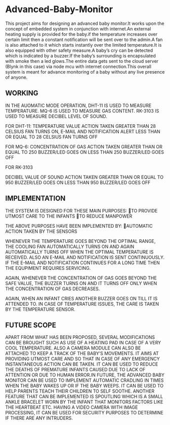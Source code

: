 # Advanced-Baby-Monitor
This project aims for designing an advanced baby monitor.It works upon the concept of embedded system in conjunction with internet.An external heating supply is provided for the baby.if the temperature increases over certain limit then a constant notification will be sent over to the admin.A fan is also attached to it which starts instantly over the limited temperature.It is also equipped with other safety measure.A baby’s cry can be detected which is indicated by a buzzer.If the baby’s surrounding is encapsulated with smoke then a led glows.The entire data gets sent to the cloud server (Blynk in this case) via node mcu with internet connection.This overall system is meant for advance monitoring of a baby without any live presence of anyone.

## WORKING

IN THE AUOMATIC MODE OPERATION, DHT-11 IS USED TO MEASURE TEMPERATURE. MQ-6 IS USED TO MEASURE GAS CONTENT. RK-3103 IS USED TO MEASURE DECIBEL LEVEL OF SOUND.

FOR DHT-11:
TEMPERATURE VALUE	ACTION TAKEN
GREATER THAN 28 CELSIUS	FAN TURNS ON, E-MAIL AND NOTIFICATION ALERT
LESS THAN OR EQUAL TO 28 CELSIUS	FAN TURNS OFF


FOR MQ-6:
CONCENTRATION OF GAS	ACTION TAKEN
GREATER THAN OR EQUAL TO 250	BUZZER/LED GOES ON
LESS THAN 250	BUZZER/LED GOES OFF

FOR RK-3103
    
DECIBEL VALUE OF SOUND	ACTION TAKEN
GREATER THAN OR EQUAL TO 950	BUZZER/LED GOES ON
LESS THAN 950	BUZZER/LED GOES OFF

## IMPLEMENTATION

THE SYSTEM IS DESIGNED FOR THESE MAIN PURPOSES:
TO PROVIDE UTMOST CARE TO THE INFANTS
TO REDUCE MANPOWER

THE ABOVE PURPOSES HAVE BEEN IMPLEMENTED BY:
AUTOMATIC ACTION TAKEN BY THE SENSORS

WHENEVER THE TEMPERATURE GOES BEYOND THE OPTIMAL RANGE, THE COOLING FAN AUTOMATICALLY TURNS ON AND AGAIN AUTOMATICALLY TURNS OFF WHEN THE OPTIMAL TEMPERATURE IS RECEIVED. ALSO AN E-MAIL AND NOTIFICATION IS SENT CONTINUOUSLY. IF THE E-MAIL AND NOTIFICATION CONTINUES FOR A LONG TIME THEN THE EQUPIMENT REQUIRES SERVICING.

AGAIN, WHENEVER THE CONCENTRATION OF GAS GOES BEYOND THE SAFE VALUE, THE BUZZER TURNS ON AND IT TURNS OFF ONLY WHEN THE CONCENTRATION OF GAS DECREASES.

AGAIN, WHEN AN INFANT CRIES ANOTHER BUZZER GOES ON TILL IT IS ATTENDED TO. IN CASE OF TEMPERATURE ISSUES, THE CARE IS TAKEN BY THE TEMPERATURE SENSOR. 

## FUTURE SCOPE

APART FROM WHAT HAS BEEN PROPOSED, SEVERAL MODIFICATIONS CAN BE BROUGHT SUCH AS USE OF A HEATING PAD IN CASE OF A VERY COOL TEMPERATURE. ALSO A CAMERA MODULE CAN ALSO BE ATTACHED TO KEEP A TRACK OF THE BABY’S MOVEMENTS. IT AIMS AT PROVIDING UTMOST CARE AND SO THAT IN CASE OF ANY EMERGENCY INSTANTANEOUS ACTION CAN BE TAKEN. IT CAN BE USED TO REDUCE THE DEATHS OF PREMATURE INFANTS CAUSED DUE TO LACK OF ATTENTION OR DUE TO HUMAN ERROR.IN FUTURE, THE ADVANCED BABY MONITOR CAN BE USED TO IMPLEMENT AUTOMATIC CRADLING IN TIMES WHEN THE BABY WAKES UP OR IF THE BABY WEEPS. IT CAN BE USED TO HELP PARENTS TEACH THEIR CHILDREN TO SELF SOOTHE. ANOTHER FEATURE THAT CAN BE IMPLEMENTED IS SPOUTLING WHICH IS A SMALL ANKLE BRACELET WORN BY THE INFANT THAT MONITORS FACTORS LIKE THE HEARTBEAT ETC. HAVING A VIDEO CAMERA WITH IMAGE PROCESSING, IT CAN BE USED FOR SECURITY PURPOSES TO DETERMINE IF THERE ARE ANY INTRUDERS.
